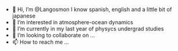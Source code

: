 - 👋 Hi, I’m @Langosmon I know spanish, english and a little bit of japanese
- 👀 I’m interested in atmosphere-ocean dynamics
- 🌱 I’m currently in my last year of physycs undergrad studies
- 💞️ I’m looking to collaborate on ...
- 📫 How to reach me ...

<!---
Langosmon/Langosmon is a ✨ special ✨ repository because its `README.md` (this file) appears on your GitHub profile.
You can click the Preview link to take a look at your changes.
--->
